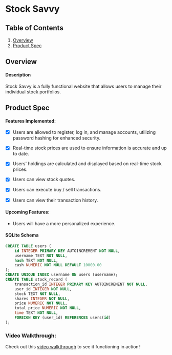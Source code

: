# Stock Savvy

## Table of Contents

1. [Overview](#Overview)
2. [Product Spec](#Product-Spec)

## Overview

#### Description

Stock Savvy is a fully functional website that allows users to manage their individual stock portfolios.

## Product Spec

#### Features Implemented: 
- [x] Users are allowed to register, log in, and manage accounts, utilizing password hashing for enhanced security.
- [x] Real-time stock prices are used to ensure information is accurate and up to date.
- [x] Users' holdings are calculated and displayed based on real-time stock prices.
- [x] Users can view stock quotes.
- [x] Users can execute buy / sell transactions.
- [x] Users can view their transaction history.


#### Upcoming Features:
+ Users will have a more personalized experience.

#### SQLite Schema
```sql
CREATE TABLE users (
    id INTEGER PRIMARY KEY AUTOINCREMENT NOT NULL,
    username TEXT NOT NULL,
    hash TEXT NOT NULL,
    cash NUMERIC NOT NULL DEFAULT 10000.00
);
CREATE UNIQUE INDEX username ON users (username);
CREATE TABLE stock_record (
    transaction_id INTEGER PRIMARY KEY AUTOINCREMENT NOT NULL,
    user_id INTEGER NOT NULL,
    stock TEXT NOT NULL,
    shares INTEGER NOT NULL,
    price NUMERIC NOT NULL,
    total_price NUMERIC NOT NULL,
    time TEXT NOT NULL,
    FOREIGN KEY (user_id) REFERENCES users(id)
);
```

### Video Walkthrough:

Check out this [video walkthrough](https://youtu.be/5LNKwCcenC8) to see it functioning in action!

